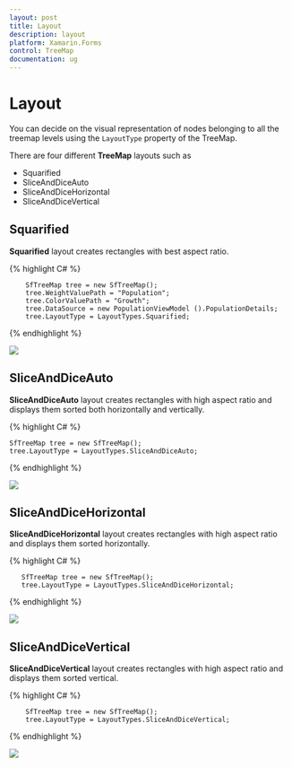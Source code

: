 ```yaml
---
layout: post
title: Layout
description: layout
platform: Xamarin.Forms
control: TreeMap
documentation: ug
---
```


# Layout

You can decide on the visual representation of nodes belonging to all the treemap levels using the `LayoutType` property of the TreeMap.

There are four different **TreeMap** layouts such as

* Squarified
* SliceAndDiceAuto
* SliceAndDiceHorizontal
* SliceAndDiceVertical

## Squarified

**Squarified** layout creates rectangles with best aspect ratio.

{% highlight C# %} 
      
        SfTreeMap tree = new SfTreeMap();
        tree.WeightValuePath = "Population";
        tree.ColorValuePath = "Growth";
        tree.DataSource = new PopulationViewModel ().PopulationDetails;      
        tree.LayoutType = LayoutTypes.Squarified;

{% endhighlight %}



![](/js/TreeMap/Layout_images/Layout_img1.png)

## SliceAndDiceAuto

**SliceAndDiceAuto** layout creates rectangles with high aspect ratio and displays them sorted both horizontally and vertically.

{% highlight C# %} 

    SfTreeMap tree = new SfTreeMap();
    tree.LayoutType = LayoutTypes.SliceAndDiceAuto;

{% endhighlight %}



![](/js/TreeMap/Layout_images/Layout_img2.png)

## SliceAndDiceHorizontal

**SliceAndDiceHorizontal** layout creates rectangles with high aspect ratio and displays them sorted horizontally.

{% highlight C# %} 

       SfTreeMap tree = new SfTreeMap();
       tree.LayoutType = LayoutTypes.SliceAndDiceHorizontal;

{% endhighlight %}



![](/js/TreeMap/Layout_images/Layout_img3.png)

## SliceAndDiceVertical

**SliceAndDiceVertical** layout creates rectangles with high aspect ratio and displays them sorted vertical.

{% highlight C# %} 

        SfTreeMap tree = new SfTreeMap();
        tree.LayoutType = LayoutTypes.SliceAndDiceVertical;


{% endhighlight %}



![](/js/TreeMap/Layout_images/Layout_img4.png)

